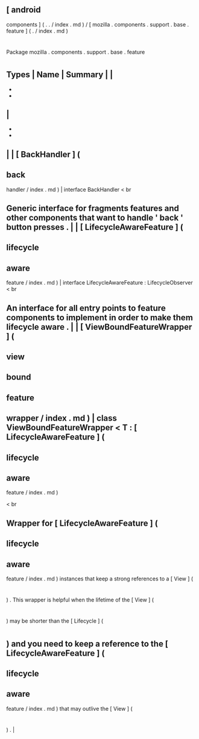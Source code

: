 [
android
-
components
]
(
.
.
/
index
.
md
)
/
[
mozilla
.
components
.
support
.
base
.
feature
]
(
.
/
index
.
md
)
#
#
Package
mozilla
.
components
.
support
.
base
.
feature
#
#
#
Types
|
Name
|
Summary
|
|
-
-
-
|
-
-
-
|
|
[
BackHandler
]
(
-
back
-
handler
/
index
.
md
)
|
interface
BackHandler
<
br
>
Generic
interface
for
fragments
features
and
other
components
that
want
to
handle
'
back
'
button
presses
.
|
|
[
LifecycleAwareFeature
]
(
-
lifecycle
-
aware
-
feature
/
index
.
md
)
|
interface
LifecycleAwareFeature
:
LifecycleObserver
<
br
>
An
interface
for
all
entry
points
to
feature
components
to
implement
in
order
to
make
them
lifecycle
aware
.
|
|
[
ViewBoundFeatureWrapper
]
(
-
view
-
bound
-
feature
-
wrapper
/
index
.
md
)
|
class
ViewBoundFeatureWrapper
<
T
:
[
LifecycleAwareFeature
]
(
-
lifecycle
-
aware
-
feature
/
index
.
md
)
>
<
br
>
Wrapper
for
[
LifecycleAwareFeature
]
(
-
lifecycle
-
aware
-
feature
/
index
.
md
)
instances
that
keep
a
strong
references
to
a
[
View
]
(
#
)
.
This
wrapper
is
helpful
when
the
lifetime
of
the
[
View
]
(
#
)
may
be
shorter
than
the
[
Lifecycle
]
(
#
)
and
you
need
to
keep
a
reference
to
the
[
LifecycleAwareFeature
]
(
-
lifecycle
-
aware
-
feature
/
index
.
md
)
that
may
outlive
the
[
View
]
(
#
)
.
|
